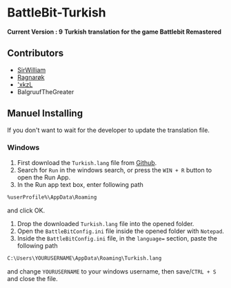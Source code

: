 # BattleBit-Turkish

<b>Current Version : 9</b>
<b>Turkish translation for the game Battlebit Remastered</b>

## Contributors

 <ul>
  <li><a href="https://discord.com/users/269121185797767169">SirWilliam</a></li>
  <li><a href="https://discord.com/users/214504859636989952">Ragnarøk</a></li>
  <li><a href="https://discord.com/users/720667137072693329">'xkzL</a></li>
  <li>BalgruufTheGreater</li>
</ul>

## Manuel Installing
If you don't want to wait for the developer to update the translation file.

### Windows
1. First download the `Turkish.lang` file from [Github]([https://desktop.github.com/](https://github.com/SirrWilliam/battlebit-turkish/blob/main/Turkish.lang)).
1. Search for `Run` in the windows search, or press the `WIN + R` button to open the Run App.
1. In the Run app text box, enter following path
```bash
%userProfile%\AppData\Roaming
```
and click OK.
1. Drop the downloaded `Turkish.lang` file into the opened folder.
1. Open the `BattleBitConfig.ini` file inside the opened folder with `Notepad`.
1. Inside the `BattleBitConfig.ini` file, in the `language=` section, paste the following path
```bash
C:\Users\YOURUSERNAME\AppData\Roaming\Turkish.lang
```
and change `YOURUSERNAME` to your windows username, then save/`CTRL + S` and close the file.


